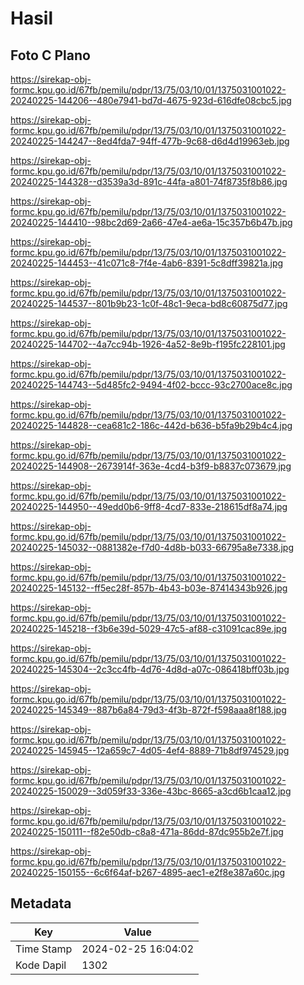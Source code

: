 # Hasil

## Foto C Plano

https://sirekap-obj-formc.kpu.go.id/67fb/pemilu/pdpr/13/75/03/10/01/1375031001022-20240225-144206--480e7941-bd7d-4675-923d-616dfe08cbc5.jpg

https://sirekap-obj-formc.kpu.go.id/67fb/pemilu/pdpr/13/75/03/10/01/1375031001022-20240225-144247--8ed4fda7-94ff-477b-9c68-d6d4d19963eb.jpg

https://sirekap-obj-formc.kpu.go.id/67fb/pemilu/pdpr/13/75/03/10/01/1375031001022-20240225-144328--d3539a3d-891c-44fa-a801-74f8735f8b86.jpg

https://sirekap-obj-formc.kpu.go.id/67fb/pemilu/pdpr/13/75/03/10/01/1375031001022-20240225-144410--98bc2d69-2a66-47e4-ae6a-15c357b6b47b.jpg

https://sirekap-obj-formc.kpu.go.id/67fb/pemilu/pdpr/13/75/03/10/01/1375031001022-20240225-144453--41c071c8-7f4e-4ab6-8391-5c8dff39821a.jpg

https://sirekap-obj-formc.kpu.go.id/67fb/pemilu/pdpr/13/75/03/10/01/1375031001022-20240225-144537--801b9b23-1c0f-48c1-9eca-bd8c60875d77.jpg

https://sirekap-obj-formc.kpu.go.id/67fb/pemilu/pdpr/13/75/03/10/01/1375031001022-20240225-144702--4a7cc94b-1926-4a52-8e9b-f195fc228101.jpg

https://sirekap-obj-formc.kpu.go.id/67fb/pemilu/pdpr/13/75/03/10/01/1375031001022-20240225-144743--5d485fc2-9494-4f02-bccc-93c2700ace8c.jpg

https://sirekap-obj-formc.kpu.go.id/67fb/pemilu/pdpr/13/75/03/10/01/1375031001022-20240225-144828--cea681c2-186c-442d-b636-b5fa9b29b4c4.jpg

https://sirekap-obj-formc.kpu.go.id/67fb/pemilu/pdpr/13/75/03/10/01/1375031001022-20240225-144908--2673914f-363e-4cd4-b3f9-b8837c073679.jpg

https://sirekap-obj-formc.kpu.go.id/67fb/pemilu/pdpr/13/75/03/10/01/1375031001022-20240225-144950--49edd0b6-9ff8-4cd7-833e-218615df8a74.jpg

https://sirekap-obj-formc.kpu.go.id/67fb/pemilu/pdpr/13/75/03/10/01/1375031001022-20240225-145032--0881382e-f7d0-4d8b-b033-66795a8e7338.jpg

https://sirekap-obj-formc.kpu.go.id/67fb/pemilu/pdpr/13/75/03/10/01/1375031001022-20240225-145132--ff5ec28f-857b-4b43-b03e-87414343b926.jpg

https://sirekap-obj-formc.kpu.go.id/67fb/pemilu/pdpr/13/75/03/10/01/1375031001022-20240225-145218--f3b6e39d-5029-47c5-af88-c31091cac89e.jpg

https://sirekap-obj-formc.kpu.go.id/67fb/pemilu/pdpr/13/75/03/10/01/1375031001022-20240225-145304--2c3cc4fb-4d76-4d8d-a07c-086418bff03b.jpg

https://sirekap-obj-formc.kpu.go.id/67fb/pemilu/pdpr/13/75/03/10/01/1375031001022-20240225-145349--887b6a84-79d3-4f3b-872f-f598aaa8f188.jpg

https://sirekap-obj-formc.kpu.go.id/67fb/pemilu/pdpr/13/75/03/10/01/1375031001022-20240225-145945--12a659c7-4d05-4ef4-8889-71b8df974529.jpg

https://sirekap-obj-formc.kpu.go.id/67fb/pemilu/pdpr/13/75/03/10/01/1375031001022-20240225-150029--3d059f33-336e-43bc-8665-a3cd6b1caa12.jpg

https://sirekap-obj-formc.kpu.go.id/67fb/pemilu/pdpr/13/75/03/10/01/1375031001022-20240225-150111--f82e50db-c8a8-471a-86dd-87dc955b2e7f.jpg

https://sirekap-obj-formc.kpu.go.id/67fb/pemilu/pdpr/13/75/03/10/01/1375031001022-20240225-150155--6c6f64af-b267-4895-aec1-e2f8e387a60c.jpg


## Metadata

| Key        | Value               |
| ---------- | ------------------- |
| Time Stamp | 2024-02-25 16:04:02 |
| Kode Dapil | 1302                |



